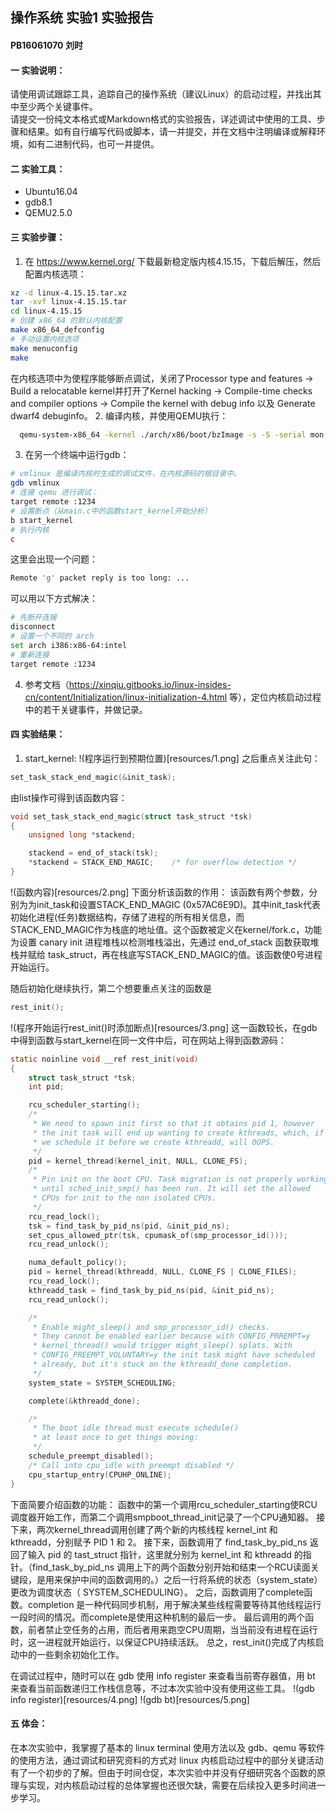 ## 操作系统 实验1 实验报告
#### PB16061070 刘时



#### 一 实验说明：  
请使用调试跟踪工具，追踪自己的操作系统（建议Linux）的启动过程，并找出其中至少两个关键事件。  
请提交一份纯文本格式或Markdown格式的实验报告，详述调试中使用的工具、步骤和结果。如有自行编写代码或脚本，请一并提交，并在文档中注明编译或解释环境，如有二进制代码，也可一并提供。

#### 二 实验工具：  
* Ubuntu16.04
* gdb8.1
* QEMU2.5.0

#### 三 实验步骤：  
1. 在 https://www.kernel.org/ 下载最新稳定版内核4.15.15，下载后解压，然后配置内核选项：  
```bash
xz -d linux-4.15.15.tar.xz
tar -xvf linux-4.15.15.tar
cd linux-4.15.15
# 创建 x86_64 的默认内核配置
make x86_64_defconfig
# 手动设置内核选项
make menuconfig
make
```
在内核选项中为使程序能够断点调试，关闭了Processor type and features -> Build a relocatable kernel并打开了Kernel hacking -> Compile-time checks and compiler options -> Compile the kernel with debug info 以及 Generate dwarf4 debuginfo。
2. 编译内核，并使用QEMU执行：
```bash
  qemu-system-x86_64 -kernel ./arch/x86/boot/bzImage -s -S -serial mon:stdio -append "console=ttyS0"
```
3. 在另一个终端中运行gdb：
```bash
# vmlinux 是编译内核时生成的调试文件，在内核源码的根目录中。
gdb vmlinux
# 连接 qemu 进行调试：
target remote :1234
# 设置断点（从main.c中的函数start_kernel开始分析）
b start_kernel
# 执行内核
c
```
这里会出现一个问题：
```bash
Remote 'g' packet reply is too long: ...
```
可以用以下方式解决：
```bash
# 先断开连接
disconnect
# 设置一个不同的 arch
set arch i386:x86-64:intel
# 重新连接
target remote :1234
```
4. 参考文档（https://xinqiu.gitbooks.io/linux-insides-cn/content/Initialization/linux-initialization-4.html 等），定位内核启动过程中的若干关键事件，并做记录。

#### 四 实验结果：
1. start_kernel:
!(程序运行到预期位置)[resources/1.png]
之后重点关注此句：

```c
set_task_stack_end_magic(&init_task);
```
由list操作可得到该函数内容：
```c
void set_task_stack_end_magic(struct task_struct *tsk)
{
	unsigned long *stackend;

	stackend = end_of_stack(tsk);
	*stackend = STACK_END_MAGIC;	/* for overflow detection */
}
```
!(函数内容)[resources/2.png]
下面分析该函数的作用：
该函数有两个参数，分别为为init_task和设置STACK_END_MAGIC (0x57AC6E9D)。其中init_task代表初始化进程(任务)数据结构，存储了进程的所有相关信息，而STACK_END_MAGIC作为栈底的地址值。这个函数被定义在kernel/fork.c，功能为设置 canary init 进程堆栈以检测堆栈溢出，先通过 end_of_stack 函数获取堆栈并赋给 task_struct，再在栈底写STACK_END_MAGIC的值。该函数使0号进程开始运行。

随后初始化继续执行，第二个想要重点关注的函数是
```c
rest_init();
```
!(程序开始运行rest_init()时添加断点)[resources/3.png]
这一函数较长，在gdb中得到函数与start_kernel在同一文件中后，可在网站上得到函数源码：
```c
static noinline void __ref rest_init(void)
{
	struct task_struct *tsk;
	int pid;

	rcu_scheduler_starting();
	/*
	 * We need to spawn init first so that it obtains pid 1, however
	 * the init task will end up wanting to create kthreads, which, if
	 * we schedule it before we create kthreadd, will OOPS.
	 */
	pid = kernel_thread(kernel_init, NULL, CLONE_FS);
	/*
	 * Pin init on the boot CPU. Task migration is not properly working
	 * until sched_init_smp() has been run. It will set the allowed
	 * CPUs for init to the non isolated CPUs.
	 */
	rcu_read_lock();
	tsk = find_task_by_pid_ns(pid, &init_pid_ns);
	set_cpus_allowed_ptr(tsk, cpumask_of(smp_processor_id()));
	rcu_read_unlock();

	numa_default_policy();
	pid = kernel_thread(kthreadd, NULL, CLONE_FS | CLONE_FILES);
	rcu_read_lock();
	kthreadd_task = find_task_by_pid_ns(pid, &init_pid_ns);
	rcu_read_unlock();

	/*
	 * Enable might_sleep() and smp_processor_id() checks.
	 * They cannot be enabled earlier because with CONFIG_PRREMPT=y
	 * kernel_thread() would trigger might_sleep() splats. With
	 * CONFIG_PREEMPT_VOLUNTARY=y the init task might have scheduled
	 * already, but it's stuck on the kthreadd_done completion.
	 */
	system_state = SYSTEM_SCHEDULING;

	complete(&kthreadd_done);

	/*
	 * The boot idle thread must execute schedule()
	 * at least once to get things moving:
	 */
	schedule_preempt_disabled();
	/* Call into cpu_idle with preempt disabled */
	cpu_startup_entry(CPUHP_ONLINE);
}
```
下面简要介绍函数的功能：
函数中的第一个调用rcu_scheduler_starting使RCU调度器开始工作，而第二个调用smpboot_thread_init记录了一个CPU通知器。
接下来，两次kernel_thread调用创建了两个新的内核线程 kernel_int 和 kthreadd，分别赋予 PID 1 和 2。
接下来，函数调用了 find_task_by_pid_ns 返回了输入 pid 的 tast_struct 指针，这里就分别为 kernel_int 和 kthreadd 的指针。（find_task_by_pid_ns 调用上下的两个函数分别开始和结束一个RCU读面关键段，是用来保护中间的函数调用的。）之后一行将系统的状态（system_state）更改为调度状态（ SYSTEM_SCHEDULING）。
之后，函数调用了complete函数。completion 是一种代码同步机制，用于解决某些线程需要等待其他线程运行一段时间的情况。而complete是使用这种机制的最后一步。
最后调用的两个函数，前者禁止空任务的占用，而后者用来跑空CPU周期，当当前没有进程在运行时，这一进程就开始运行，以保证CPU持续活跃。
总之，rest_init()完成了内核启动中的一些剩余初始化工作。

在调试过程中，随时可以在 gdb 使用 info register 来查看当前寄存器值，用 bt 来查看当前函数递归工作栈信息等，不过本次实验中没有使用这些工具。
!(gdb info register)[resources/4.png]
!(gdb bt)[resources/5.png]

#### 五 体会：
在本次实验中，我掌握了基本的 linux terminal 使用方法以及 gdb、qemu 等软件的使用方法，通过调试和研究资料的方式对 linux 内核启动过程中的部分关键活动有了一个初步的了解。但由于时间仓促，本次实验中并没有仔细研究各个函数的原理与实现，对内核启动过程的总体掌握也还很欠缺，需要在后续投入更多时间进一步学习。
